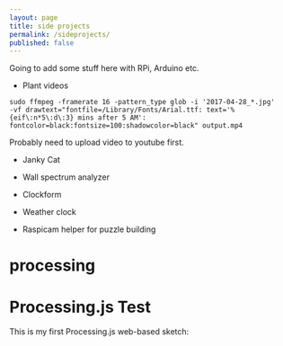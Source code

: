 ```yaml
---
layout: page
title: side projects
permalink: /sideprojects/
published: false
---
```


Going to add some stuff here with RPi, Arduino etc. 

* Plant videos

```shell
sudo ffmpeg -framerate 16 -pattern_type glob -i '2017-04-28_*.jpg' 
-vf drawtext="fontfile=/Library/Fonts/Arial.ttf: text='%{eif\:n*5\:d\:3} mins after 5 AM': 
fontcolor=black:fontsize=100:shadowcolor=black" output.mp4
```

Probably need to upload video to youtube first.

* Janky Cat

* Wall spectrum analyzer

* Clockform

* Weather clock
* Raspicam helper for puzzle building


<dl>
<h1>processing</h1>

  <head>
      <title>Processing.js Test</title>
      <script src="../assets/processing.min.js"></script>
  </head>
  <body>
      <h1>Processing.js Test</h1>
      <p>This is my first Processing.js web-based sketch:</p>
     <canvas data-processing-sources="../assets/clockForm.pde"></canvas>
 </body>
</dl>
